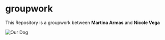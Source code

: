 # groupwork
This Repository is a groupwork between **Martina Armas** and **Nicole Vega**

![Our Dog](https://image.shutterstock.com/image-photo/dog-chihuahua-head-portrait-shorthaired-260nw-720452491.jpg)

 
